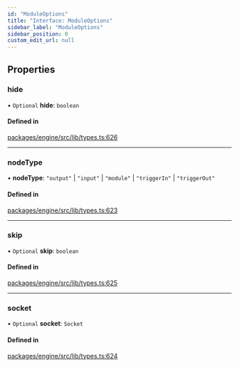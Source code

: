 ```yaml
---
id: "ModuleOptions"
title: "Interface: ModuleOptions"
sidebar_label: "ModuleOptions"
sidebar_position: 0
custom_edit_url: null
---
```


## Properties

### hide

• `Optional` **hide**: `boolean`

#### Defined in

[packages/engine/src/lib/types.ts:626](https://github.com/Oneirocom/MagickML/blob/f74165ec/packages/engine/src/lib/types.ts#L626)

___

### nodeType

• **nodeType**: ``"output"`` \| ``"input"`` \| ``"module"`` \| ``"triggerIn"`` \| ``"triggerOut"``

#### Defined in

[packages/engine/src/lib/types.ts:623](https://github.com/Oneirocom/MagickML/blob/f74165ec/packages/engine/src/lib/types.ts#L623)

___

### skip

• `Optional` **skip**: `boolean`

#### Defined in

[packages/engine/src/lib/types.ts:625](https://github.com/Oneirocom/MagickML/blob/f74165ec/packages/engine/src/lib/types.ts#L625)

___

### socket

• `Optional` **socket**: `Socket`

#### Defined in

[packages/engine/src/lib/types.ts:624](https://github.com/Oneirocom/MagickML/blob/f74165ec/packages/engine/src/lib/types.ts#L624)
